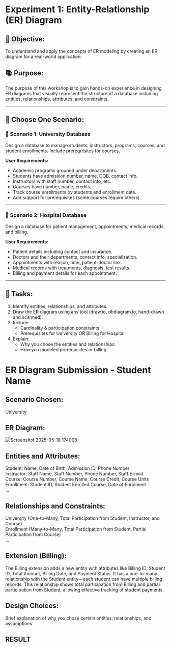 # Experiment 1: Entity-Relationship (ER) Diagram

## 🎯 Objective:
To understand and apply the concepts of ER modeling by creating an ER diagram for a real-world application.

## 📚 Purpose:
The purpose of this workshop is to gain hands-on experience in designing ER diagrams that visually represent the structure of a database including entities, relationships, attributes, and constraints.

---

## 🧪 Choose One Scenario:

### 🔹 Scenario 1: University Database
Design a database to manage students, instructors, programs, courses, and student enrollments. Include prerequisites for courses.

**User Requirements:**
- Academic programs grouped under departments.
- Students have admission number, name, DOB, contact info.
- Instructors with staff number, contact info, etc.
- Courses have number, name, credits.
- Track course enrollments by students and enrollment date.
- Add support for prerequisites (some courses require others).

---

### 🔹 Scenario 2: Hospital Database
Design a database for patient management, appointments, medical records, and billing.

**User Requirements:**
- Patient details including contact and insurance.
- Doctors and their departments, contact info, specialization.
- Appointments with reason, time, patient-doctor link.
- Medical records with treatments, diagnosis, test results.
- Billing and payment details for each appointment.

---

## 📝 Tasks:
1. Identify entities, relationships, and attributes.
2. Draw the ER diagram using any tool (draw.io, dbdiagram.io, hand-drawn and scanned).
3. Include:
   - Cardinality & participation constraints
   - Prerequisites for University OR Billing for Hospital
4. Explain:
   - Why you chose the entities and relationships.
   - How you modeled prerequisites or billing.

# ER Diagram Submission - Student Name

## Scenario Chosen:
University

## ER Diagram:
![Screenshot 2025-05-18 174008](https://github.com/user-attachments/assets/f84922ca-7d2a-409c-b50b-55144fac7317)


## Entities and Attributes:
Student: Name, Date of Birth, Admission ID, Phone Number<br>
Instructor: Staff Name, Staff Number, Phone Number, Staff E-mail<br>
Course: Course Number, Course Name, Course Credit, Course Units<br>
Enrollment: Student ID, Student Enrolled Course, Date of Enrolment<br>
...

## Relationships and Constraints:
University (One-to-Many, Total Participation from Student, Instructor, and Course)<br>
Enrollment (Many-to-Many, Total Participation from Student, Partial Participation from Course)<br>
...

## Extension (Billing):
The Billing extension adds a new entity with attributes like Billing ID, Student ID, Total Amount, Billing Date, and Payment Status. It has a one-to-many relationship with the Student entity—each student can have multiple billing records. This relationship shows total participation from Billing and partial participation from Student, allowing effective tracking of student payments.

## Design Choices:
Brief explanation of why you chose certain entities, relationships, and assumptions

## RESULT
